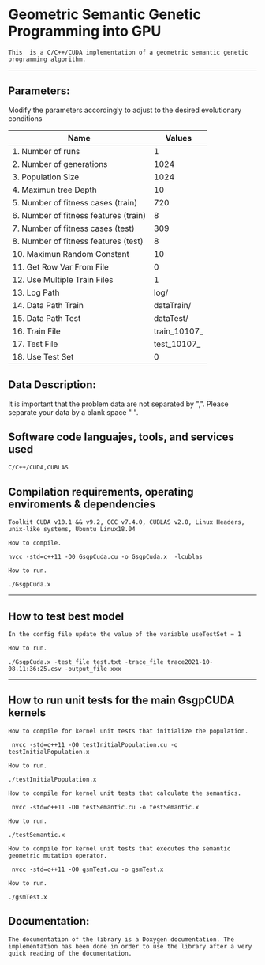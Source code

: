 # Geometric Semantic Genetic Programming into GPU
```
This  is a C/C++/CUDA implementation of a geometric semantic genetic programming algorithm.
```
***
## Parameters:  

Modify the parameters accordingly to adjust to the desired evolutionary conditions

| Name     								| Values   |
| -------- 								| -------- |
|1.  Number of runs						| 1
|2.  Number of generations				| 1024
|3.  Population Size					| 1024
|4.  Maximun tree Depth					| 10
|5.  Number of fitness cases (train)	| 720
|6.  Number of fitness features (train)	| 8
|7.  Number of fitness cases (test)		| 309
|8.  Number of fitness features (test)	| 8
|10. Maximun Random Constant			| 10
|11. Get Row Var From File              | 0
|12. Use Multiple Train Files           | 1
|13. Log Path                           | log/
|14. Data Path Train                    | dataTrain/
|15. Data Path Test                     | dataTest/
|16. Train File                         | train_10107_
|17. Test File                          | test_10107_
|18. Use Test Set                       | 0

## Data Description:  
It is important that the problem data are not separated by ",". Please separate your data by a blank space " ".

## Software code languajes, tools, and services used
```
C/C++/CUDA,CUBLAS
```
## Compilation requirements, operating enviroments & dependencies 
```
Toolkit CUDA v10.1 && v9.2, GCC v7.4.0, CUBLAS v2.0, Linux Headers, unix-like systems, Ubuntu Linux18.04

How to compile.

nvcc -std=c++11 -O0 GsgpCuda.cu -o GsgpCuda.x  -lcublas

How to run.

./GsgpCuda.x

```
***

## How to test best model
```
In the config file update the value of the variable useTestSet = 1

How to run.

./GsgpCuda.x -test_file test.txt -trace_file trace2021-10-08.11:36:25.csv -output_file xxx

```
***

## How to run unit tests for the main GsgpCUDA kernels
```
How to compile for kernel unit tests that initialize the population.

 nvcc -std=c++11 -O0 testInitialPopulation.cu -o testInitialPopulation.x

How to run.

./testInitialPopulation.x

How to compile for kernel unit tests that calculate the semantics.

 nvcc -std=c++11 -O0 testSemantic.cu -o testSemantic.x 

How to run.

./testSemantic.x 

How to compile for kernel unit tests that executes the semantic geometric mutation operator.

 nvcc -std=c++11 -O0 gsmTest.cu -o gsmTest.x

How to run.

./gsmTest.x
```
## Documentation:
```
The documentation of the library is a Doxygen documentation. The implementation has been done in order to use the library after a very quick reading of the documentation.
```